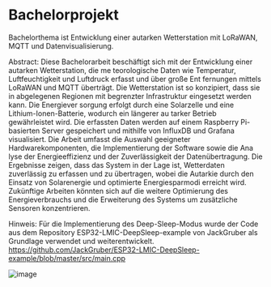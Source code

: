 # Bachelorprojekt
Bachelorthema ist Entwicklung einer autarken Wetterstation mit LoRaWAN, MQTT und Datenvisualisierung.

Abstract:
Diese Bachelorarbeit beschäftigt sich mit der Entwicklung einer autarken Wetterstation, die me
teorologische Daten wie Temperatur, Luftfeuchtigkeit und Luftdruck erfasst und über große Ent
fernungen mittels LoRaWAN und MQTT überträgt. Die Wetterstation ist so konzipiert, dass sie 
in abgelegenen Regionen mit begrenzter Infrastruktur eingesetzt werden kann. Die Energiever
sorgung erfolgt durch eine Solarzelle und eine Lithium-Ionen-Batterie, wodurch ein längerer au
tarker Betrieb gewährleistet wird. Die erfassten Daten werden auf einem Raspberry Pi-basierten 
Server gespeichert und mithilfe von InfluxDB und Grafana visualisiert. Die Arbeit umfasst die 
Auswahl geeigneter Hardwarekomponenten, die Implementierung der Software sowie die Ana
lyse der Energieeffizienz und der Zuverlässigkeit der Datenübertragung. Die Ergebnisse zeigen, 
dass das System in der Lage ist, Wetterdaten zuverlässig zu erfassen und zu übertragen, wobei 
die Autarkie durch den Einsatz von Solarenergie und optimierte Energiesparmodi erreicht wird. 
Zukünftige Arbeiten könnten sich auf die weitere Optimierung des Energieverbrauchs und die 
Erweiterung des Systems um zusätzliche Sensoren konzentrieren. 

Hinweis:
Für die Implementierung des Deep-Sleep-Modus wurde der Code aus dem Repository ESP32-LMIC-DeepSleep-example von JackGruber als Grundlage verwendet und weiterentwickelt.
https://github.com/JackGruber/ESP32-LMIC-DeepSleep-example/blob/master/src/main.cpp

![image](https://github.com/user-attachments/assets/3c95c783-46a7-4c8b-aa4f-fef518ef0c66)
